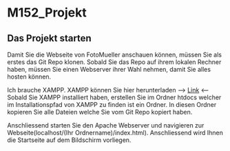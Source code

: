# M152_Projekt

## Das Projekt starten

Damit Sie die Webseite von FotoMueller anschauen können, müssen Sie als erstes das Git Repo klonen. Sobald Sie das Repo auf ihrem lokalen Rechner haben, müssen Sie einen Webserver ihrer Wahl nehmen, damit Sie alles hosten können.

Ich brauche XAMPP. XAMPP können Sie hier herunterladen --> [Link](https://www.apachefriends.org/de/index.html) <--
Sobald Sie XAMPP installiert haben, erstellen Sie im Ordner htdocs welcher im Installationspfad von XAMPP zu finden ist ein Ordner. In diesen Ordner kopieren Sie alle Dateien welche Sie vom Git Repo kopiert haben. 

Anschliessend starten Sie den Apache Webserver und navigieren zur Webseite(localhost/(Ihr Ordnername)/index.html). Anschliessend wird Ihnen die Startseite auf dem Bildschirm vorliegen.